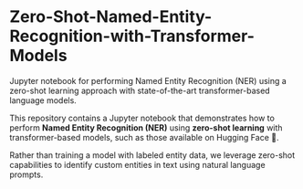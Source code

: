 # Zero-Shot-Named-Entity-Recognition-with-Transformer-Models
Jupyter notebook for performing Named Entity Recognition (NER) using a zero-shot learning approach with state-of-the-art transformer-based language models.



This repository contains a Jupyter notebook that demonstrates how to perform **Named Entity Recognition (NER)** using **zero-shot learning** with transformer-based models, such as those available on Hugging Face 🤗.

Rather than training a model with labeled entity data, we leverage zero-shot capabilities to identify custom entities in text using natural language prompts.

